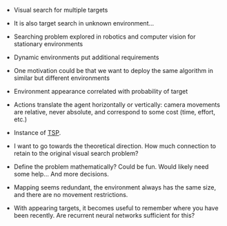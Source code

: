 - Visual search for multiple targets
- It is also target search in unknown environment...
- Searching problem explored in robotics and computer vision for stationary environments
- Dynamic environments put additional requirements
- One motivation could be that we want to deploy the same algorithm in similar but different environments

- Environment appearance correlated with probability of target
- Actions translate the agent horizontally or vertically: camera movements are relative, never absolute, and correspond to some cost (time, effort, etc.)
- Instance of [TSP](tsp.md).
- I want to go towards the theoretical direction. How much connection to retain to the original visual search problem?
- Define the problem mathematically? Could be fun. Would likely need some help... And more decisions.


- Mapping seems redundant, the environment always has the same size, and there are no movement restrictions.
- With appearing targets, it becomes useful to remember where you have been recently. Are recurrent neural networks sufficient for this?